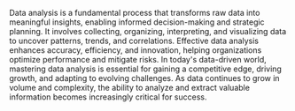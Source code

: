 Data analysis is a fundamental process that transforms raw data into meaningful insights, enabling informed decision-making and strategic planning. It involves collecting, organizing, interpreting, and visualizing data to uncover patterns, trends, and correlations. Effective data analysis enhances accuracy, efficiency, and innovation, helping organizations optimize performance and mitigate risks. In today's data-driven world, mastering data analysis is essential for gaining a competitive edge, driving growth, and adapting to evolving challenges. As data continues to grow in volume and complexity, the ability to analyze and extract valuable information becomes increasingly critical for success.







